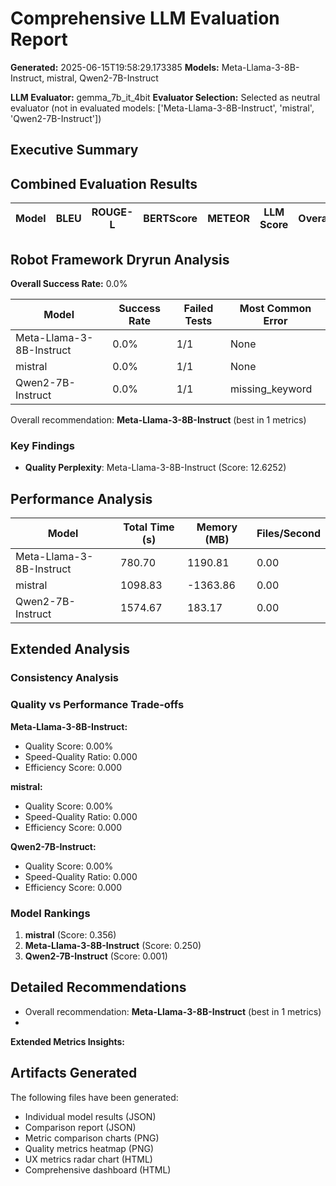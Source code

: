 # Comprehensive LLM Evaluation Report
**Generated:** 2025-06-15T19:58:29.173385
**Models:** Meta-Llama-3-8B-Instruct, mistral, Qwen2-7B-Instruct

**LLM Evaluator:** gemma_7b_it_4bit
**Evaluator Selection:** Selected as neutral evaluator (not in evaluated models: ['Meta-Llama-3-8B-Instruct', 'mistral', 'Qwen2-7B-Instruct'])

## Executive Summary

## Combined Evaluation Results

| Model | BLEU | ROUGE-L | BERTScore | METEOR | LLM Score | Overall |
|-------|------|---------|-----------|---------|-----------|---------|

## Robot Framework Dryrun Analysis

**Overall Success Rate:** 0.0%

| Model | Success Rate | Failed Tests | Most Common Error |
|-------|--------------|--------------|-------------------|
| Meta-Llama-3-8B-Instruct | 0.0% | 1/1 | None |
| mistral | 0.0% | 1/1 | None |
| Qwen2-7B-Instruct | 0.0% | 1/1 | missing_keyword |

Overall recommendation: **Meta-Llama-3-8B-Instruct** (best in 1 metrics)

### Key Findings

- **Quality Perplexity**: Meta-Llama-3-8B-Instruct (Score: 12.6252)

## Performance Analysis

| Model | Total Time (s) | Memory (MB) | Files/Second |
|-------|----------------|-------------|--------------|
| Meta-Llama-3-8B-Instruct | 780.70 | 1190.81 | 0.00 |
| mistral | 1098.83 | -1363.86 | 0.00 |
| Qwen2-7B-Instruct | 1574.67 | 183.17 | 0.00 |

## Extended Analysis

### Consistency Analysis

### Quality vs Performance Trade-offs

**Meta-Llama-3-8B-Instruct:**
- Quality Score: 0.00%
- Speed-Quality Ratio: 0.000
- Efficiency Score: 0.000

**mistral:**
- Quality Score: 0.00%
- Speed-Quality Ratio: 0.000
- Efficiency Score: 0.000

**Qwen2-7B-Instruct:**
- Quality Score: 0.00%
- Speed-Quality Ratio: 0.000
- Efficiency Score: 0.000

### Model Rankings

1. **mistral** (Score: 0.356)
2. **Meta-Llama-3-8B-Instruct** (Score: 0.250)
3. **Qwen2-7B-Instruct** (Score: 0.001)

## Detailed Recommendations

- Overall recommendation: **Meta-Llama-3-8B-Instruct** (best in 1 metrics)
- 
**Extended Metrics Insights:**

## Artifacts Generated

The following files have been generated:
- Individual model results (JSON)
- Comparison report (JSON)
- Metric comparison charts (PNG)
- Quality metrics heatmap (PNG)
- UX metrics radar chart (HTML)
- Comprehensive dashboard (HTML)
